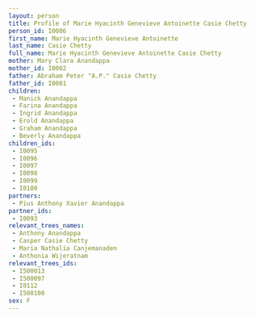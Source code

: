 ```yaml
---
layout: person
title: Profile of Marie Hyacinth Genevieve Antoinette Casie Chetty
person_id: I0006
first_name: Marie Hyacinth Genevieve Antoinette
last_name: Casie Chetty
full_name: Marie Hyacinth Genevieve Antoinette Casie Chetty
mother: Mary Clara Anandappa
mother_id: I0002
father: Abraham Peter "A.P." Casie Chetty
father_id: I0001
children:
 - Manick Anandappa
 - Farina Anandappa
 - Ingrid Anandappa
 - Erold Anandappa
 - Graham Anandappa
 - Beverly Anandappa
children_ids:
 - I0095
 - I0096
 - I0097
 - I0098
 - I0099
 - I0100
partners:
 - Pius Anthony Xavier Anandappa
partner_ids:
 - I0093
relevant_trees_names:
 - Anthony Anandappa
 - Casper Casie Chetty
 - Maria Nathalia Canjemanaden
 - Anthonia Wijeratnam
relevant_trees_ids:
 - I500013
 - I500097
 - I0112
 - I500100
sex: F
---
```


